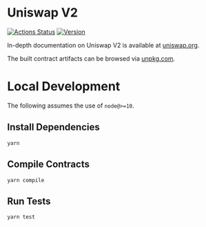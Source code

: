# Uniswap V2

[![Actions Status](https://github.com/Uniswap/uniswap-v2-core/workflows/CI/badge.svg)](https://github.com/Uniswap/uniswap-v2-core/actions)
[![Version](https://img.shields.io/npm/v/@defiinvest.tech/uniswap-v2-xdai)](https://www.npmjs.com/package/@defiinvest.tech/uniswap-v2-xdai)

In-depth documentation on Uniswap V2 is available at [uniswap.org](https://uniswap.org/docs).

The built contract artifacts can be browsed via [unpkg.com](https://unpkg.com/browse/@defiinvest.tech/uniswap-v2-xdai@latest/).

# Local Development

The following assumes the use of `node@>=10`.

## Install Dependencies

`yarn`

## Compile Contracts

`yarn compile`

## Run Tests

`yarn test`

